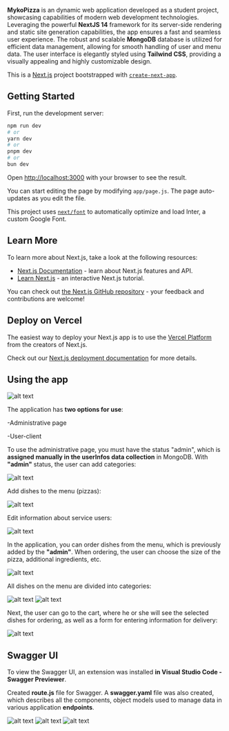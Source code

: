**MykoPizza** is an dynamic web application developed as a student project, showcasing capabilities of modern web development technologies. Leveraging the powerful **NextJS 14** framework for its server-side rendering and static site generation capabilities, the app ensures a fast and seamless user experience. The robust and scalable **MongoDB** database is utilized for efficient data management, allowing for smooth handling of user and menu data. The user interface is elegantly styled using **Tailwind CSS**, providing a visually appealing and highly customizable design.

This is a [Next.js](https://nextjs.org/) project bootstrapped with [`create-next-app`](https://github.com/vercel/next.js/tree/canary/packages/create-next-app).

## Getting Started

First, run the development server:

```bash
npm run dev
# or
yarn dev
# or
pnpm dev
# or
bun dev
```

Open [http://localhost:3000](http://localhost:3000) with your browser to see the result.

You can start editing the page by modifying `app/page.js`. The page auto-updates as you edit the file.

This project uses [`next/font`](https://nextjs.org/docs/basic-features/font-optimization) to automatically optimize and load Inter, a custom Google Font.

## Learn More

To learn more about Next.js, take a look at the following resources:

- [Next.js Documentation](https://nextjs.org/docs) - learn about Next.js features and API.
- [Learn Next.js](https://nextjs.org/learn) - an interactive Next.js tutorial.

You can check out [the Next.js GitHub repository](https://github.com/vercel/next.js/) - your feedback and contributions are welcome!

## Deploy on Vercel

The easiest way to deploy your Next.js app is to use the [Vercel Platform](https://vercel.com/new?utm_medium=default-template&filter=next.js&utm_source=create-next-app&utm_campaign=create-next-app-readme) from the creators of Next.js.

Check out our [Next.js deployment documentation](https://nextjs.org/docs/deployment) for more details.

## Using the app

![alt text](image.png)

The application has **two options for use**:

-Administrative page

-User-client

To use the administrative page, you must have the status "admin", which is **assigned manually in the userInfos data collection** in MongoDB.
With **"admin"** status, the user can add categories:

![alt text](image-1.png)

Add dishes to the menu (pizzas):

![alt text](image-2.png)

Edit information about service users:

![alt text](image-3.png)

In the application, you can order dishes from the menu, which is previously added by the **"admin"**. When ordering, the user can choose the size of the pizza, additional ingredients, etc.

![alt text](image-4.png)

All dishes on the menu are divided into categories:

![alt text](image-5.png)
![alt text](image-6.png)

Next, the user can go to the cart, where he or she will see the selected dishes for ordering, as well as a form for entering information for delivery:

![alt text](image-7.png)

## Swagger UI

To view the Swagger UI, an extension was installed **in Visual Studio Code - Swagger Previewer**.

Created **route.js** file for Swagger. A **swagger.yaml** file was also created, which describes all the components, object models used to manage data in various application **endpoints**.

![alt text](image-8.png)
![alt text](image-9.png)
![alt text](image-10.png)
